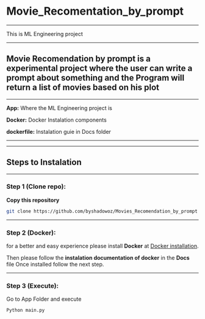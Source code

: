 # Movie_Recomentation_by_prompt
***
This is ML Engineering project
***
## Movie Recomendation by prompt is a experimental project where the user can write a prompt about something and the Program will return a list of movies based on his plot

***
**App:** Where the ML Engineering project is

**Docker:** Docker Instalation components

**dockerfile:** Instalation guie in Docs folder
***
***
## Steps to Instalation
***

### Step 1 (Clone repo):

**Copy this repository**
```bash
git clone https://github.com/byshadowoz/Movies_Recomendation_by_prompt
```

***
### Step 2 (Docker):

for a better and easy experience please install **Docker** at [Docker installation](https://docs.docker.com/engine/install/).

Then please follow the **instalation documentation of docker** in the **Docs** file
Once installed follow the next step.
***

### Step 3 (Execute):

Go to App Folder and execute

```bash
Python main.py 
```
